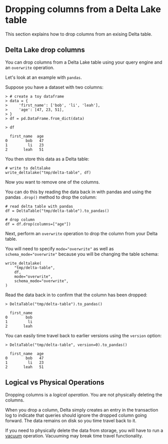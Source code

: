 # Dropping columns from a Delta Lake table

This section explains how to drop columns from an exising Delta table.

## Delta Lake drop columns

You can drop columns from a Delta Lake table using your query engine and an `overwrite` operation.

Let's look at an example with `pandas`.

Suppose you have a dataset with two columns:

```
> # create a toy dataframe
> data = {
>     'first_name': ['bob', 'li', 'leah'],
>     'age': [47, 23, 51],
> }
> df = pd.DataFrame.from_dict(data)

> df

  first_name  age
0        bob   47
1         li   23
2       leah   51
```

You then store this data as a Delta table:

```
# write to deltalake
write_deltalake("tmp/delta-table", df)
```

Now you want to remove one of the columns.

You can do this by reading the data back in with pandas and using the pandas `.drop()` method to drop the column:

```
# read delta table with pandas
df = DeltaTable("tmp/delta-table").to_pandas()

# drop column
df = df.drop(columns=["age"])
```

Next, perform an `overwrite` operation to drop the column from your Delta table.

You will need to specify `mode="overwrite"` as well as `schema_mode="overwrite"` because you will be changing the table schema:

```
write_deltalake(
    "tmp/delta-table",
    df,
    mode="overwrite",
    schema_mode="overwrite",
)
```

Read the data back in to confirm that the column has been dropped:

```
> DeltaTable("tmp/delta-table").to_pandas()

  first_name
0        bob
1         li
2       leah
```

You can easily time travel back to earlier versions using the `version` option:

```
> DeltaTable("tmp/delta-table", version=0).to_pandas()

  first_name  age
0        bob   47
1         li   23
2       leah   51
```

## Logical vs Physical Operations

Dropping columns is a _logical operation_. You are not physically deleting the columns.

When you drop a column, Delta simply creates an entry in the transaction log to indicate that queries should ignore the dropped column going forward. The data remains on disk so you time travel back to it.

If you need to physically delete the data from storage, you will have to run a [vacuum](https://delta-io.github.io/delta-rs/usage/managing-tables/#vacuuming-tables) operation. Vacuuming may break time travel functionality.
